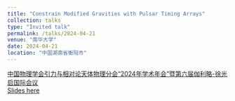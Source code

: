 ```yaml
---
title: "Constrain Modified Gravities with Pulsar Timing Arrays"
collection: talks
type: "Invited talk"
permalink: /talks/2024-04-21
venue: "南华大学"
date: 2024-04-21
location: "中国湖南省衡阳市"
---
```


[中国物理学会引力与相对论天体物理分会“2024年学术年会”暨第六届伽利略-徐光启国际会议](http://meeting2024.usc.edu.cn/Meeting/conferences/gr24/home_1.php)\
[Slides here](./slides/2024-04-21.pdf)

